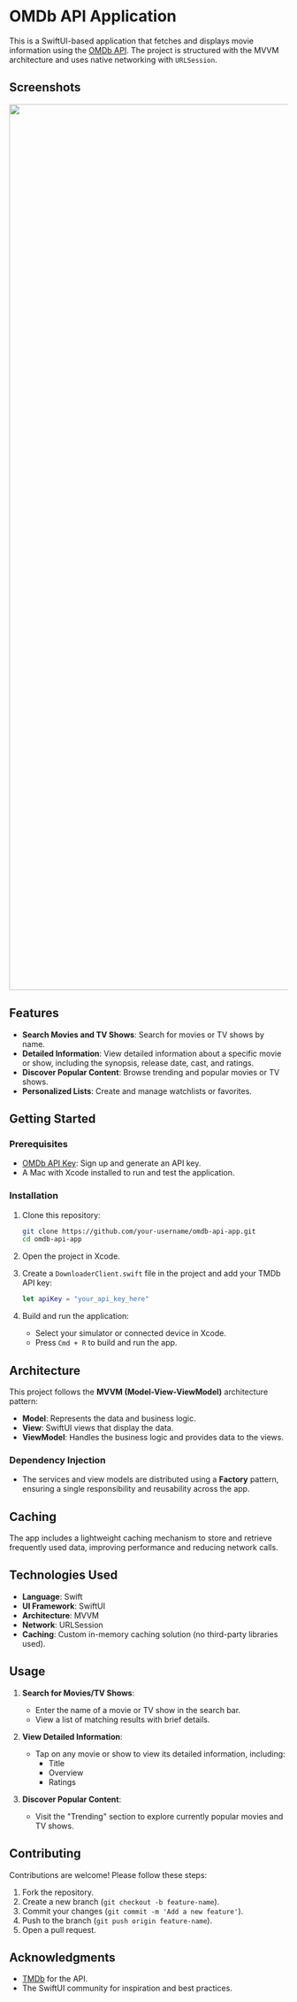 # OMDb API Application

This is a SwiftUI-based application that fetches and displays movie information using the [OMDb API](https://www.omdbapi.com). The project is structured with the MVVM architecture and uses native networking with `URLSession`.

## Screenshots
<img width=1600 src="https://github.com/user-attachments/assets/5ee6e3eb-8c2f-4727-9cc4-a4ae31b9c487"/>

## Features

- **Search Movies and TV Shows**: Search for movies or TV shows by name.
- **Detailed Information**: View detailed information about a specific movie or show, including the synopsis, release date, cast, and ratings.
- **Discover Popular Content**: Browse trending and popular movies or TV shows.
- **Personalized Lists**: Create and manage watchlists or favorites.

## Getting Started

### Prerequisites

- [OMDb API Key]([https://www.omdbapi.com/apikey.aspx]): Sign up and generate an API key.
- A Mac with Xcode installed to run and test the application.

### Installation

1. Clone this repository:

   ```bash
   git clone https://github.com/your-username/omdb-api-app.git
   cd omdb-api-app

   ```

2. Open the project in Xcode.

3. Create a `DownloaderClient.swift` file in the project and add your TMDb API key:

   ```swift
   let apiKey = "your_api_key_here"
   ```

4. Build and run the application:

   - Select your simulator or connected device in Xcode.
   - Press `Cmd + R` to build and run the app.

## Architecture

This project follows the **MVVM (Model-View-ViewModel)** architecture pattern:

- **Model**: Represents the data and business logic.
- **View**: SwiftUI views that display the data.
- **ViewModel**: Handles the business logic and provides data to the views.

### Dependency Injection

- The services and view models are distributed using a **Factory** pattern, ensuring a single responsibility and reusability across the app.

## Caching

The app includes a lightweight caching mechanism to store and retrieve frequently used data, improving performance and reducing network calls.

## Technologies Used

- **Language**: Swift
- **UI Framework**: SwiftUI
- **Architecture**: MVVM
- **Network**: URLSession
- **Caching**: Custom in-memory caching solution (no third-party libraries used).

## Usage

1. **Search for Movies/TV Shows**:

   - Enter the name of a movie or TV show in the search bar.
   - View a list of matching results with brief details.

2. **View Detailed Information**:

   - Tap on any movie or show to view its detailed information, including:
     - Title
     - Overview
     - Ratings

3. **Discover Popular Content**:

   - Visit the "Trending" section to explore currently popular movies and TV shows.

## Contributing

Contributions are welcome! Please follow these steps:

1. Fork the repository.
2. Create a new branch (`git checkout -b feature-name`).
3. Commit your changes (`git commit -m 'Add a new feature'`).
4. Push to the branch (`git push origin feature-name`).
5. Open a pull request.

## Acknowledgments

- [TMDb](https://www.omdbapi.com) for the API.
- The SwiftUI community for inspiration and best practices.
